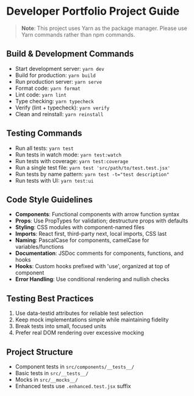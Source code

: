 # Developer Portfolio Project Guide

> **Note**: This project uses Yarn as the package manager. Please use Yarn commands rather than npm commands.

## Build & Development Commands
- Start development server: `yarn dev`
- Build for production: `yarn build`
- Run production server: `yarn serve`
- Format code: `yarn format`
- Lint code: `yarn lint`
- Type checking: `yarn typecheck`
- Verify (lint + typecheck): `yarn verify`
- Clean and reinstall: `yarn reinstall`

## Testing Commands
- Run all tests: `yarn test`
- Run tests in watch mode: `yarn test:watch`
- Run tests with coverage: `yarn test:coverage`
- Run a single test file: `yarn test 'src/path/to/test.test.jsx'`
- Run tests by name pattern: `yarn test -t="test description"`
- Run tests with UI: `yarn test:ui`

## Code Style Guidelines
- **Components**: Functional components with arrow function syntax
- **Props**: Use PropTypes for validation; destructure props with defaults
- **Styling**: CSS modules with component-named files
- **Imports**: React first, third-party next, local imports, CSS last
- **Naming**: PascalCase for components, camelCase for variables/functions
- **Documentation**: JSDoc comments for components, functions, and hooks
- **Hooks**: Custom hooks prefixed with 'use', organized at top of component
- **Error Handling**: Use conditional rendering and nullish checks

## Testing Best Practices
1. Use data-testid attributes for reliable test selection
2. Keep mock implementations simple while maintaining fidelity
3. Break tests into small, focused units
4. Prefer real DOM rendering over excessive mocking

## Project Structure
- Component tests in `src/components/__tests__/`
- Basic tests in `src/__tests__/`
- Mocks in `src/__mocks__/`
- Enhanced tests use `.enhanced.test.jsx` suffix